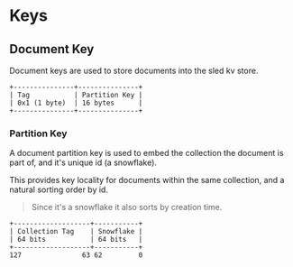 # Keys

## Document Key

Document keys are used to store documents into the sled kv store.

```
+---------------+---------------+
| Tag           | Partition Key |
| 0x1 (1 byte)  | 16 bytes      |
+---------------+---------------+
```

### Partition Key

A document partition key is used to embed the collection the document is part of,
and it's unique id (a snowflake).

This provides key locality for documents within the same collection, and a
natural sorting order by id.
> Since it's a snowflake it also sorts by creation time.

```
+-------------------+-----------+
| Collection Tag    | Snowflake |
| 64 bits           | 64 bits   |
+-------------------+-----------+
127               63 62         0
```
